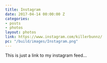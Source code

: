```yaml
---
title: Instagram
date: 2017-04-14 00:00:00 Z
categories:
- posts
- photos
layout: photos
link: https://www.instagram.com/killerbunnz/
pc: "/build/images/Instagram.png"
---
```


This is just a link to my instagram feed...

